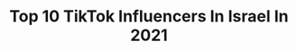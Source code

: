 ---
title: Top 10 TikTok Influencers In Israel In 2021
description: >-
  Find top TikTok influencers in Israel in 2021. Most popular hashtags: #fyp #foryou #explore.
platform: TikTok
hits: 403
text_top: Discover the top-rated TikTok profiles on inBeat.
text_bottom: Our platform has 403 TikTok influencers like this in Israel for you to contact.
profiles:
  - username: "hmode_nairat7"
    fullname: >-
      ابو عيون خضر🕊💚
    bio: >-
      وكأنني خلقت ل ٱفقد كل شيء ٱحبيته ... 💔😟 سنجل بائس😅💔🤦🏻‍♂
    location: "Israel"
    followers: 7556
    engagement: 2964
    commentsToLikes: 0.190338
    id: cka8dw7p1ug9m0i785nno54ik
    verified: false
    hashtags: ""
  - username: "_85lillv0"
    fullname: >-
      ايبك : لـّمــار 🦦💞
    bio: >-
      ططط؟؟ بحب ( 25 ) ( 35 ) ( 24 ) ( 11 ) ( 29 ) ( 14 ) ( S ) 💞💗💋.
    location: "Israel"
    followers: 2985
    engagement: 2955
    commentsToLikes: 0.496001
    id: ckbafb4ik7dzi0j23av9szo83
    verified: false
    hashtags: "#im, #85, #vo"
  - username: ".ma0jdd_"
    fullname: >-
      ماجد 👍🏿
    bio: >-
      @Rr 🥺)): . 🖕🏻🖕🏼🖕🏾🖕🏽🖕🏿.
    location: "Israel"
    followers: 10100
    engagement: 2939
    commentsToLikes: 0.937466
    id: cka5y7rg4h08j0i78guvbjf65
    verified: false
    hashtags: "#explore, #xplore"
  - username: "haedra14"
    fullname: >-
      💔😍
    bio: >-
      
    location: "Israel"
    followers: 18700
    engagement: 2875
    commentsToLikes: 0.357264
    id: ckc1o3sl8so640j233dryg2qq
    verified: false
    hashtags: ""
  - username: "i._love"
    fullname: >-
      Alone🥺💔
    bio: >-
      Use code:ah79🤭❤️ Epic:TidolV ❤️ لا تنسا تقول ما شاء الله 😢❤️ شكلو اعتزال من دع
    location: "Israel"
    followers: 10700
    engagement: 2867
    commentsToLikes: 0.137834
    id: ckbawavhnmrct0j23kgu0swem
    verified: false
    hashtags: "#fyp, #love, #foryou, #ah79"
  - username: "iiuk56_"
    fullname: >-
      زياده متابعين ✨،؟
    bio: >-
      𓆩⁹⁶ ⁶⁷ ⁶⁸ ²⁸𓆪 ام الي بقيم الفولو 😣😏 قمتها يعن ط 💔💔 انا rl6x7_ 🥺❔
    location: "Israel"
    followers: 20100
    engagement: 2864
    commentsToLikes: 0.337748
    id: ckd014tq48a8s0j23qbetxxle
    verified: false
    hashtags: ""
  - username: "ooooooooooixx"
    fullname: >-
      F4F
    bio: >-
      𝟸𝟸𝟼𝟹 𝙻𝚎𝚐𝚎𝚗𝚍𝚜,𝙱𝙻𝙼! 𝙱𝙻𝙰𝙲𝙺 𝙻𝙸𝚅𝙴𝚂 𝙼𝙰𝚃𝚃𝙴𝚁!
    location: "Israel"
    followers: 2923
    engagement: 2534
    commentsToLikes: 0.083422
    id: ckbw01q4nvp7i0j23jcbuohwz
    verified: false
    hashtags: "#idontwannagotoschooltomorrow, #randomeddition, #wow, #blackpink"
  - username: "__.asmaa.ackerman.__"
    fullname: >-
      🧍‍♀️
    bio: >-
      Instagram : asmaxaxr 🧃 .
    location: "Israel"
    followers: 6657
    engagement: 2385
    commentsToLikes: 0.592593
    id: cka6imwm2r9u90i781jh93ga3
    verified: false
    hashtags: "#brighterinside, #houseoftiktok, #explore, #onmyown"
  - username: "eyal_roshrosh"
    fullname: >-
      Eyal_Roshrosh
    bio: >-
      الاسم:ايال المحتوى:تصاميم ساكن في:فلسطين🇵🇸
    location: "Israel"
    followers: 4008
    engagement: 2272
    commentsToLikes: 0.281344
    id: ckbbh6i9e5qus0j23mj3ynk3f
    verified: false
    hashtags: "#ejderhayad, #tiktokpoll"
  - username: "khushi.tiktok12"
    fullname: >-
      khushi  sharma
    bio: >-
      nursing caregiver from Israel #khushiniku
    location: "Israel"
    followers: 12200
    engagement: 2258
    commentsToLikes: 0.122846
    id: ckcd3wf3k142q0j23ekyd4vs0
    verified: false
    hashtags: "#dance, #fyp, #foryoupage, #foryou"
---